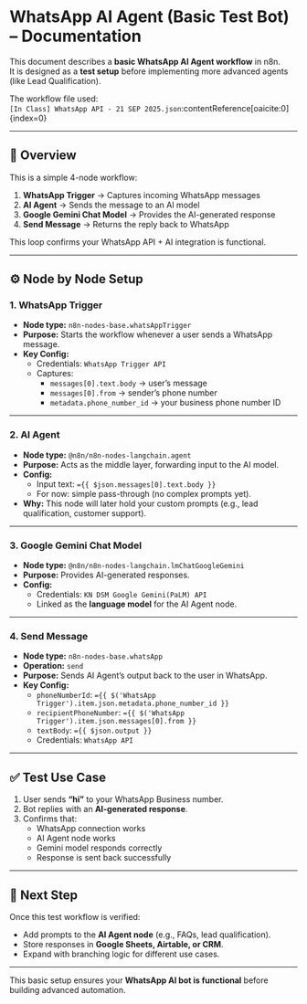# WhatsApp AI Agent (Basic Test Bot) – Documentation

This document describes a **basic WhatsApp AI Agent workflow** in n8n.  
It is designed as a **test setup** before implementing more advanced agents (like Lead Qualification).  

The workflow file used:  
`[In Class] WhatsApp API - 21 SEP 2025.json`:contentReference[oaicite:0]{index=0}

---

## 📌 Overview

This is a simple 4-node workflow:  

1. **WhatsApp Trigger** → Captures incoming WhatsApp messages  
2. **AI Agent** → Sends the message to an AI model  
3. **Google Gemini Chat Model** → Provides the AI-generated response  
4. **Send Message** → Returns the reply back to WhatsApp  

This loop confirms your WhatsApp API + AI integration is functional.

---

## ⚙️ Node by Node Setup

### 1. WhatsApp Trigger
- **Node type:** `n8n-nodes-base.whatsAppTrigger`  
- **Purpose:** Starts the workflow whenever a user sends a WhatsApp message.  
- **Key Config:**  
  - Credentials: `WhatsApp Trigger API`  
  - Captures:  
    - `messages[0].text.body` → user’s message  
    - `messages[0].from` → sender’s phone number  
    - `metadata.phone_number_id` → your business phone number ID  

---

### 2. AI Agent
- **Node type:** `@n8n/n8n-nodes-langchain.agent`  
- **Purpose:** Acts as the middle layer, forwarding input to the AI model.  
- **Config:**  
  - Input text: `={{ $json.messages[0].text.body }}`  
  - For now: simple pass-through (no complex prompts yet).  
- **Why:** This node will later hold your custom prompts (e.g., lead qualification, customer support).  

---

### 3. Google Gemini Chat Model
- **Node type:** `@n8n/n8n-nodes-langchain.lmChatGoogleGemini`  
- **Purpose:** Provides AI-generated responses.  
- **Config:**  
  - Credentials: `KN DSM Google Gemini(PaLM) API`  
  - Linked as the **language model** for the AI Agent node.  

---

### 4. Send Message
- **Node type:** `n8n-nodes-base.whatsApp`  
- **Operation:** `send`  
- **Purpose:** Sends AI Agent’s output back to the user in WhatsApp.  
- **Key Config:**  
  - `phoneNumberId`: `={{ $('WhatsApp Trigger').item.json.metadata.phone_number_id }}`  
  - `recipientPhoneNumber`: `={{ $('WhatsApp Trigger').item.json.messages[0].from }}`  
  - `textBody`: `={{ $json.output }}`  
  - Credentials: `WhatsApp API`  

---

## ✅ Test Use Case

1. User sends **“hi”** to your WhatsApp Business number.  
2. Bot replies with an **AI-generated response**.  
3. Confirms that:
   - WhatsApp connection works  
   - AI Agent node works  
   - Gemini model responds correctly  
   - Response is sent back successfully  

---

## 🚀 Next Step

Once this test workflow is verified:  
- Add prompts to the **AI Agent node** (e.g., FAQs, lead qualification).  
- Store responses in **Google Sheets, Airtable, or CRM**.  
- Expand with branching logic for different use cases.  

---

This basic setup ensures your **WhatsApp AI bot is functional** before building advanced automation.  